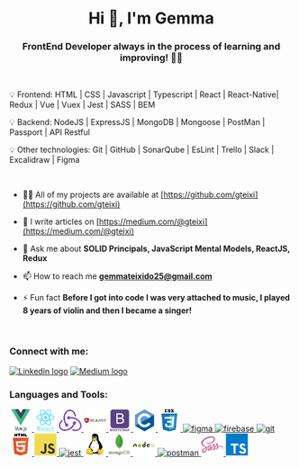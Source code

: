 <h1 align="center"> Hi 👋, I'm Gemma </h1>
<h3 align="center">FrontEnd Developer always in the process of learning and improving! 👩‍💻</h3>

<br>

💡 Frontend: HTML | CSS | Javascript | Typescript | React | React-Native| Redux | Vue | Vuex | Jest | SASS | BEM 

💡 Backend: NodeJS | ExpressJS | MongoDB | Mongoose | PostMan | Passport | API Restful

💡 Other technologies: Git | GitHub | SonarQube | EsLint | Trello | Slack | Excalidraw | Figma

<br>

- 👨‍💻 All of my projects are available at [https://github.com/gteixi](https://github.com/gteixi)

- 📝 I write articles on [https://medium.com/@gteixi](https://medium.com/@gteixi)

- 💬 Ask me about **SOLID Principals, JavaScript Mental Models, ReactJS, Redux**

- 📫 How to reach me **gemmateixido25@gmail.com**

- ⚡ Fun fact **Before I got into code I was very attached to music, I played 8 years of violin and then I became a singer!**

<br>

<h3 align="left">Connect with me:</h3>
<a href="https://linkedin.com/in/gemma-teixido-sanchez" target="_blank"><img src="https://www.marketing-branding.com/wp-content/uploads/2014/02/linkedin-logo-marketingbuilding.png" alt="Linkedin logo" height="30" width="30" /></a> 
<a href="https://medium.com/@gteixi" target="_blank"><img src="https://user-images.githubusercontent.com/57844775/120111160-26b82680-c171-11eb-9796-de5e46621eca.png" alt="Medium logo" height="30" width="30" /></a> 

<br>

<h3 align="left">Languages and Tools:</h3>
<p align="left"> <a href="https://vuejs.org/" target="_blank"> <img src="https://raw.githubusercontent.com/devicons/devicon/master/icons/vuejs/vuejs-original-wordmark.svg" alt="vuejs" width="40" height="40"/> </a> <a href="https://reactjs.org/" target="_blank"> <img src="https://raw.githubusercontent.com/devicons/devicon/master/icons/react/react-original-wordmark.svg" alt="react" width="40" height="40"/> </a> <a href="https://redux.js.org" target="_blank"> <img src="https://raw.githubusercontent.com/devicons/devicon/master/icons/redux/redux-original.svg" alt="redux" width="40" height="40"/> </a> <a href="https://angular.io" target="_blank"> <img src="https://raw.githubusercontent.com/devicons/devicon/master/icons/angularjs/angularjs-original-wordmark.svg" alt="angularjs" width="40" height="40"/> </a> <a href="https://getbootstrap.com" target="_blank"> <img src="https://raw.githubusercontent.com/devicons/devicon/master/icons/bootstrap/bootstrap-plain-wordmark.svg" alt="bootstrap" width="40" height="40"/> </a> <a href="https://www.cprogramming.com/" target="_blank"> <img src="https://raw.githubusercontent.com/devicons/devicon/master/icons/c/c-original.svg" alt="c" width="40" height="40"/> </a> <a href="https://www.w3schools.com/css/" target="_blank"> <img src="https://raw.githubusercontent.com/devicons/devicon/master/icons/css3/css3-original-wordmark.svg" alt="css3" width="40" height="40"/> </a> <a href="https://www.figma.com/" target="_blank"> <img src="https://www.vectorlogo.zone/logos/figma/figma-icon.svg" alt="figma" width="40" height="40"/> </a> <a href="https://firebase.google.com/" target="_blank"> <img src="https://www.vectorlogo.zone/logos/firebase/firebase-icon.svg" alt="firebase" width="40" height="40"/> </a> <a href="https://git-scm.com/" target="_blank"> <img src="https://www.vectorlogo.zone/logos/git-scm/git-scm-icon.svg" alt="git" width="40" height="40"/> </a> <a href="https://www.w3.org/html/" target="_blank"> <img src="https://raw.githubusercontent.com/devicons/devicon/master/icons/html5/html5-original-wordmark.svg" alt="html5" width="40" height="40"/> </a> <a href="https://developer.mozilla.org/en-US/docs/Web/JavaScript" target="_blank"> <img src="https://raw.githubusercontent.com/devicons/devicon/master/icons/javascript/javascript-original.svg" alt="javascript" width="40" height="40"/> </a> <a href="https://jestjs.io" target="_blank"> <img src="https://www.vectorlogo.zone/logos/jestjsio/jestjsio-icon.svg" alt="jest" width="40" height="40"/> </a> <a href="https://www.linux.org/" target="_blank"> <img src="https://raw.githubusercontent.com/devicons/devicon/master/icons/linux/linux-original.svg" alt="linux" width="40" height="40"/> </a> <a href="https://www.mongodb.com/" target="_blank"> <img src="https://raw.githubusercontent.com/devicons/devicon/master/icons/mongodb/mongodb-original-wordmark.svg" alt="mongodb" width="40" height="40"/> </a> <a href="https://nodejs.org" target="_blank"> <img src="https://raw.githubusercontent.com/devicons/devicon/master/icons/nodejs/nodejs-original-wordmark.svg" alt="nodejs" width="40" height="40"/> </a> <a href="https://postman.com" target="_blank"> <img src="https://www.vectorlogo.zone/logos/getpostman/getpostman-icon.svg" alt="postman" width="40" height="40"/> </a> <a href="https://sass-lang.com" target="_blank"> <img src="https://raw.githubusercontent.com/devicons/devicon/master/icons/sass/sass-original.svg" alt="sass" width="40" height="40"/> </a> <a href="https://www.typescriptlang.org/" target="_blank"> <img src="https://raw.githubusercontent.com/devicons/devicon/master/icons/typescript/typescript-original.svg" alt="typescript" width="40" height="40"/> </a> </p>

